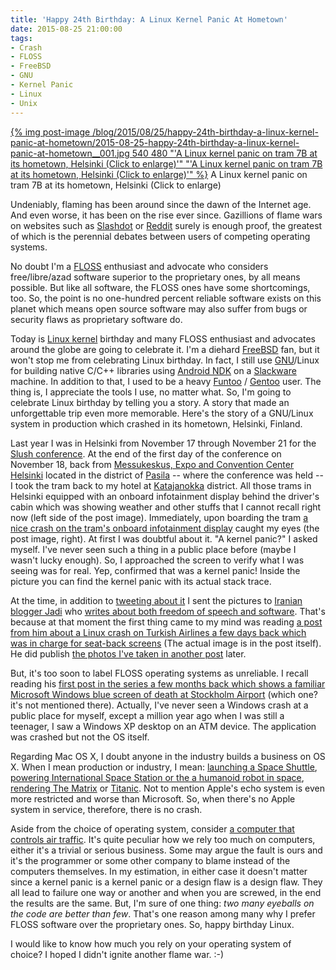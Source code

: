 ```yaml
---
title: 'Happy 24th Birthday: A Linux Kernel Panic At Hometown'
date: 2015-08-25 21:00:00
tags:
- Crash
- FLOSS
- FreeBSD
- GNU
- Kernel Panic
- Linux
- Unix
---
```


[{% img post-image /blog/2015/08/25/happy-24th-birthday-a-linux-kernel-panic-at-hometown/2015-08-25-happy-24th-birthday-a-linux-kernel-panic-at-hometown__001.jpg 540 480 "'A Linux kernel panic on tram 7B at its hometown, Helsinki (Click to enlarge)'" "'A Linux kernel panic on tram 7B at its hometown, Helsinki (Click to enlarge)'" %}](/blog/2015/08/25/happy-24th-birthday-a-linux-kernel-panic-at-hometown/2015-08-25-happy-24th-birthday-a-linux-kernel-panic-at-hometown__001_hq.jpg)
<span class="post-image-title">A Linux kernel panic on tram 7B at its hometown, Helsinki (Click to enlarge)</span>

Undeniably, flaming has been around since the dawn of the Internet age. And even worse, it has been on the rise ever since. Gazillions of flame wars on websites such as [Slashdot](http://slashdot.org) or [Reddit](https://www.reddit.com/) surely is enough proof, the greatest of which is the perennial debates between users of competing operating systems. 

No doubt I'm a [FLOSS](https://en.wikipedia.org/wiki/Free_and_open-source_software) enthusiast and advocate who considers free/libre/azad software superior to the proprietary ones, by all means possible. But like all software, the FLOSS ones have some shortcomings, too. So, the point is no one-hundred percent reliable software exists on this planet which means open source software may also suffer from bugs or security flaws as proprietary software do.

Today is [Linux kernel](https://www.kernel.org/) birthday and many FLOSS enthusiast and advocates around the globe are going to celebrate it. I'm a diehard [FreeBSD](https://www.freebsd.org/) fan, but it won't stop me from celebrating Linux birthday. In fact, I still use [GNU](https://www.gnu.org/home.en.html)/Linux for building native C/C++ libraries using [Android NDK](https://developer.android.com/tools/sdk/ndk/) on a [Slackware](http://www.slackware.com/) machine. In addition to that, I used to be a heavy [Funtoo](http://www.funtoo.org/) / [Gentoo](https://www.gentoo.org/) user. The thing is, I appreciate the tools I use, no matter what. So, I'm going to celebrate Linux birthday by telling you a story. A story that made an unforgettable trip even more memorable. Here's the story of a GNU/Linux system in production which crashed in its hometown, Helsinki, Finland.

<!-- more -->

Last year I was in Helsinki from November 17 through November 21 for the [Slush conference](http://www.slush.org/). At the end of the first day of the conference on November 18, back from [Messukeskus, Expo and Convention Center Helsinki](http://www.messukeskus.com/en/) located in the district of [Pasila](https://en.wikipedia.org/wiki/Pasila) -- where the conference was held -- I took the tram back to my hotel at [Katajanokka](https://en.wikipedia.org/wiki/Katajanokka) district. All those trams in Helsinki equipped with an onboard infotainment display behind the driver's cabin which was showing weather and other stuffs that I cannot recall right now (left side of the post image). Immediately, upon boarding the tram [a nice crash on the tram's onboard infotainment display](https://twitter.com/NuLL3rr0r/status/534796458546196480/photo/1) caught my eyes (the post image, right). At first I was doubtful about it. "A kernel panic?" I asked myself. I've never seen such a thing in a public place before (maybe I wasn't lucky enough). So, I approached the screen to verify what I was seeing was for real. Yep, confirmed that was a kernel panic! Inside the picture you can find the kernel panic with its actual stack trace.

At the time, in addition to [tweeting about it](https://twitter.com/NuLL3rr0r/status/534796458546196480/photo/1) I sent the pictures to [Iranian blogger Jadi](https://twitter.com/jadi) who [writes about both freedom of speech and software](https://twitter.com/radiojadi). That's because at that moment the first thing came to my mind was reading [a post from him about a Linux crash on Turkish Airlines a few days back which was in charge for seat-back screens](http://jadi.net/2014/11/linux-crash/) (The actual image is in the post itself). He did publish [the photos I've taken in another post](http://jadi.net/2014/11/linux-crash-2/) later.

But, it's too soon to label FLOSS operating systems as unreliable. I recall reading his [first post in the series a few months back which shows a familiar Microsoft Windows blue screen of death at Stockholm Airport](http://jadi.net/2014/08/stockholm-windows-crash/) (which one? it's not mentioned there). Actually, I've never seen a Windows crash at a public place for myself, except a million year ago when I was still a teenager, I saw a Windows XP desktop on an ATM device. The application was crashed but not the OS itself.

Regarding Mac OS X, I doubt anyone in the industry builds a business on OS X. When I mean production or industry, I mean: [launching a Space Shuttle](http://www.linuxjournal.com/article/2186), [powering International Space Station or the a humanoid robot in space](http://www.extremetech.com/extreme/155392-international-space-station-switches-from-windows-to-linux-for-improved-reliability), [rendering The Matrix](https://www.freebsd.org/news/press-rel-1.html) or [Titanic](http://www.linuxjournal.com/article/2494). Not to mention Apple's echo system is even more restricted and worse than Microsoft. So, when there's no Apple system in service, therefore, there is no crash.

Aside from the choice of operating system, consider [a computer that controls air traffic](http://www.reuters.com/article/2014/05/12/us-airtraffic-bug-exclusive-idUSBREA4B02320140512). It's quite peculiar how we rely too much on computers, either it's a trivial or serious business. Some may argue the fault is ours and it's the programmer or some other company to blame instead of the computers themselves. In my estimation, in either case it doesn't matter since a kernel panic is a kernel panic or a design flaw is a design flaw. They all lead to failure one way or another and when you are screwed, in the end the results are the same. But, I'm sure of one thing: _two many eyeballs on the code are better than few_. That's one reason among many why I prefer FLOSS software over the proprietary ones. So, happy birthday Linux.

I would like to know how much you rely on your operating system of choice? I hoped I didn't ignite another flame war. :-)


